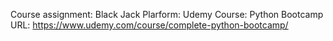 Course assignment: Black Jack 
Plarform: Udemy 
Course: Python Bootcamp
URL: https://www.udemy.com/course/complete-python-bootcamp/
